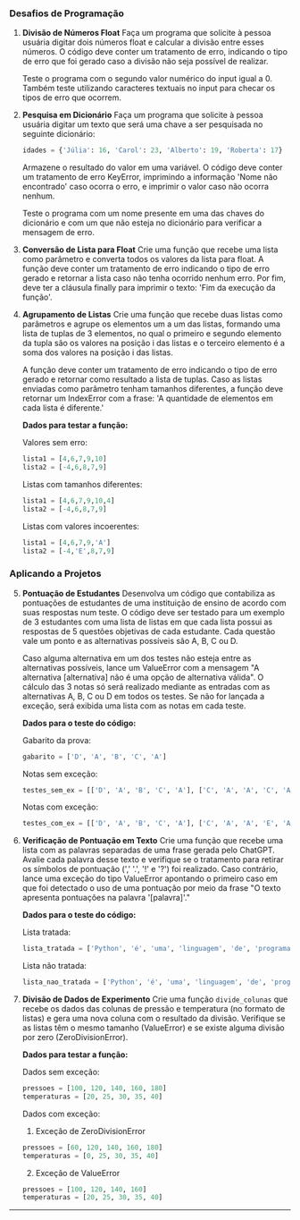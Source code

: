 ### Desafios de Programação

1. **Divisão de Números Float**
   Faça um programa que solicite à pessoa usuária digitar dois números float e calcular a divisão entre esses números. O código deve conter um tratamento de erro, indicando o tipo de erro que foi gerado caso a divisão não seja possível de realizar.

   Teste o programa com o segundo valor numérico do input igual a 0. Também teste utilizando caracteres textuais no input para checar os tipos de erro que ocorrem.

2. **Pesquisa em Dicionário**
   Faça um programa que solicite à pessoa usuária digitar um texto que será uma chave a ser pesquisada no seguinte dicionário:

   ```python
   idades = {'Júlia': 16, 'Carol': 23, 'Alberto': 19, 'Roberta': 17}
   ```

   Armazene o resultado do valor em uma variável. O código deve conter um tratamento de erro KeyError, imprimindo a informação 'Nome não encontrado' caso ocorra o erro, e imprimir o valor caso não ocorra nenhum.

   Teste o programa com um nome presente em uma das chaves do dicionário e com um que não esteja no dicionário para verificar a mensagem de erro.

3. **Conversão de Lista para Float**
   Crie uma função que recebe uma lista como parâmetro e converta todos os valores da lista para float. A função deve conter um tratamento de erro indicando o tipo de erro gerado e retornar a lista caso não tenha ocorrido nenhum erro. Por fim, deve ter a cláusula finally para imprimir o texto: 'Fim da execução da função'.

4. **Agrupamento de Listas**
   Crie uma função que recebe duas listas como parâmetros e agrupe os elementos um a um das listas, formando uma lista de tuplas de 3 elementos, no qual o primeiro e segundo elemento da tupla são os valores na posição i das listas e o terceiro elemento é a soma dos valores na posição i das listas.

   A função deve conter um tratamento de erro indicando o tipo de erro gerado e retornar como resultado a lista de tuplas. Caso as listas enviadas como parâmetro tenham tamanhos diferentes, a função deve retornar um IndexError com a frase: 'A quantidade de elementos em cada lista é diferente.'

   **Dados para testar a função:**

   Valores sem erro:
   ```python
   lista1 = [4,6,7,9,10]
   lista2 = [-4,6,8,7,9]
   ```

   Listas com tamanhos diferentes:
   ```python
   lista1 = [4,6,7,9,10,4]
   lista2 = [-4,6,8,7,9]
   ```

   Listas com valores incoerentes:
   ```python
   lista1 = [4,6,7,9,'A']
   lista2 = [-4,'E',8,7,9]
   ```

### Aplicando a Projetos

5. **Pontuação de Estudantes**
   Desenvolva um código que contabiliza as pontuações de estudantes de uma instituição de ensino de acordo com suas respostas num teste. O código deve ser testado para um exemplo de 3 estudantes com uma lista de listas em que cada lista possui as respostas de 5 questões objetivas de cada estudante. Cada questão vale um ponto e as alternativas possíveis são A, B, C ou D.

   Caso alguma alternativa em um dos testes não esteja entre as alternativas possíveis, lance um ValueError com a mensagem "A alternativa [alternativa] não é uma opção de alternativa válida". O cálculo das 3 notas só será realizado mediante as entradas com as alternativas A, B, C ou D em todos os testes. Se não for lançada a exceção, será exibida uma lista com as notas em cada teste.

   **Dados para o teste do código:**

   Gabarito da prova:
   ```python
   gabarito = ['D', 'A', 'B', 'C', 'A']
   ```

   Notas sem exceção:
   ```python
   testes_sem_ex = [['D', 'A', 'B', 'C', 'A'], ['C', 'A', 'A', 'C', 'A'], ['D', 'B', 'A', 'C', 'A']]
   ```

   Notas com exceção:
   ```python
   testes_com_ex = [['D', 'A', 'B', 'C', 'A'], ['C', 'A', 'A', 'E', 'A'], ['D', 'B', 'A', 'C', 'A']]
   ```

6. **Verificação de Pontuação em Texto**
   Crie uma função que recebe uma lista com as palavras separadas de uma frase gerada pelo ChatGPT. Avalie cada palavra desse texto e verifique se o tratamento para retirar os símbolos de pontuação (',' '.', '!' e '?') foi realizado. Caso contrário, lance uma exceção do tipo ValueError apontando o primeiro caso em que foi detectado o uso de uma pontuação por meio da frase "O texto apresenta pontuações na palavra '[palavra]'."

   **Dados para o teste do código:**

   Lista tratada:
   ```python
   lista_tratada = ['Python', 'é', 'uma', 'linguagem', 'de', 'programação', 'poderosa', 'versátil', 'e', 'fácil', 'de', 'aprender', 'utilizada', 'em', 'diversos', 'campos', 'desde', 'análise', 'de', 'dados', 'até', 'inteligência', 'artificial']
   ```

   Lista não tratada:
   ```python
   lista_nao_tratada = ['Python', 'é', 'uma', 'linguagem', 'de', 'programação', 'poderosa,', 'versátil', 'e', 'fácil,', 'de', 'aprender', 'utilizada', 'em', 'diversos', 'campos,', 'desde', 'análise', 'de', 'dados', 'até', 'inteligência', 'artificial!']
   ```

7. **Divisão de Dados de Experimento**
   Crie uma função `divide_colunas` que recebe os dados das colunas de pressão e temperatura (no formato de listas) e gera uma nova coluna com o resultado da divisão. Verifique se as listas têm o mesmo tamanho (ValueError) e se existe alguma divisão por zero (ZeroDivisionError).

   **Dados para testar a função:**

   Dados sem exceção:
   ```python
   pressoes = [100, 120, 140, 160, 180]
   temperaturas = [20, 25, 30, 35, 40]
   ```

   Dados com exceção:

   1) Exceção de ZeroDivisionError
   ```python
   pressoes = [60, 120, 140, 160, 180]
   temperaturas = [0, 25, 30, 35, 40]
   ```

   2) Exceção de ValueError
   ```python
   pressoes = [100, 120, 140, 160]
   temperaturas = [20, 25, 30, 35, 40]
   ```

---